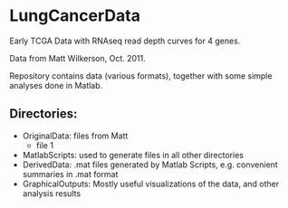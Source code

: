 # LungCancerData
Early TCGA Data with RNAseq read depth curves for 4 genes. 

Data from Matt Wilkerson, Oct. 2011. 

Repository contains data (various formats), together with some simple analyses done in Matlab.

## Directories:
* OriginalData:  files from Matt
  * file 1
* MatlabScripts:  used to generate files in all other directories
* DerivedData:  .mat files generated by Matlab Scripts, e.g. convenient summaries in .mat format
* GraphicalOutputs:  Mostly useful visualizations of the data, and other analysis results


